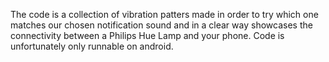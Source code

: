 The code is a collection of vibration patters made in order to try which one matches our chosen notification sound and in a clear way showcases the connectivity between a Philips Hue Lamp and your phone. 
Code is unfortunately only runnable on android. 
